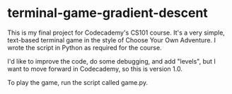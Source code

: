 # terminal-game-gradient-descent
This is my final project for Codecademy's CS101 course. It's a very simple, text-based terminal game in the style of Choose Your Own Adventure. I wrote the script in Python as required for the course.

I'd like to improve the code, do some debugging, and add "levels", but I want to move forward in Codecademy, so this is version 1.0.

To play the game, run the script called game.py.
